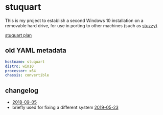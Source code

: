 # stuquart

This is my project to establish a second Windows 10 installation on a removable hard drive, for use in porting to other machines (such as [stuzzy](8668a51b-83e9-465c-953d-f8de57201c8b.md)).

[stuquart plan](59eec850-8f8e-4560-a22e-6f0fe3b9f671.md)

## old YAML metadata

```yaml
hostname: stuquart
distro: win10
processor: x64
chassis: convertible
```

## changelog

- [2018-09-05](541d5cb1-c485-4647-91dc-2e17de311c17.md)
- briefly used for fixing a different system [2019-05-23](9f92b5fb-34f7-49e8-81e9-39f1cc0e2888.md)
